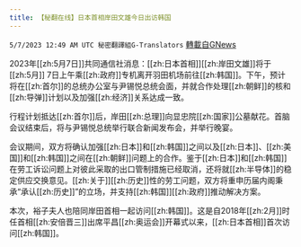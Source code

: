 ```yaml
---
title: 【秘翻在线】日本首相岸田文雄今日出访韩国
---
```

`5/7/2023 12:49 AM UTC 秘密翻譯組G-Translators` [轉載自GNews](https://gnews.org/articles/1280385)

         

2023年[[zh:5月7日]]共同通信社消息：[[zh:日本首相]][[zh:岸田文雄]]将于[[zh:5月]] 7日上午乘[[zh:政府]]专机离开羽田机场前往[[zh:韩国]]。下午，预计将在[[zh:首尔]]的总统办公室与尹锡悦总统会面，并就合作处理[[zh:朝鲜]]的核和[[zh:导弹]]计划以及加强[[zh:经济]]关系达成一致。

行程计划抵达[[zh:首尔]]后，岸田[[zh:总理]]向显忠院[[zh:国家]]公墓献花。首脑会议结束后，将与尹锡悦总统举行联合新闻发布会，并举行晚宴。

会议期间，双方将确认加强[[zh:日本]]和[[zh:韩国]]之间以及[[zh:日本]]、[[zh:美国]]和[[zh:韩国]]之间在[[zh:朝鲜]]问题上的合作。鉴于[[zh:日本]]和[[zh:韩国]]在劳工诉讼问题上对彼此采取的出口管制措施已经取消，还将就[[zh:半导体]]的稳定供应交换意见。[[zh:关于]][[zh:历史]]性的劳工问题，双方将重申历届内阁秉承“承认[[zh:历史]]”的立场，并支持[[zh:韩国]][[zh:政府]]推动解决方案。

本次，裕子夫人也陪同岸田首相一起访问[[zh:韩国]]。这是自2018年[[zh:2月]]时任首相[[zh:安倍晋三]]出席平昌[[zh:奥运会]]开幕式以来，[[zh:日本首相]]首次访问[[zh:韩国]]。
